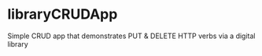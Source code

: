 libraryCRUDApp
==============

Simple CRUD app that demonstrates PUT &amp; DELETE HTTP verbs via a digital library
